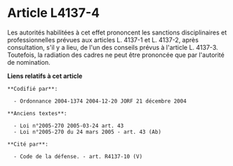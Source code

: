 # Article L4137-4

Les autorités habilitées à cet effet prononcent les sanctions disciplinaires et professionnelles prévues aux articles L.
4137-1 et L. 4137-2, après consultation, s'il y a lieu, de l'un des conseils prévus à l'article L. 4137-3. Toutefois, la
radiation des cadres ne peut être prononcée que par l'autorité de nomination.

**Liens relatifs à cet article**

	**Codifié par**:

	  - Ordonnance 2004-1374 2004-12-20 JORF 21 décembre 2004

	**Anciens textes**:

	  - Loi n°2005-270 2005-03-24 art. 43
	  - Loi n°2005-270 du 24 mars 2005 - art. 43 (Ab)

	**Cité par**:

	  - Code de la défense. - art. R4137-10 (V)
